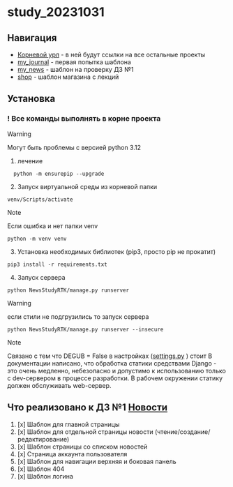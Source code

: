 # study_20231031

Навигация
-----------
- [Корневой урл](http://127.0.0.1:8000/) - в ней будут ссылки на все остальные проекты
- [my_journal](http://127.0.0.1:8000/my_journal/) - первая попытка шаблона
- [my_news](http://127.0.0.1:8000/my_news/) - шаблон на проверку ДЗ №1
- [shop](http://127.0.0.1:8000/my_news/) - шаблон магазина с лекций

  
Установка 
------------
### ! Все команды выполнять в корне проекта

> [!WARNING]
> Могут быть проблемы с версией python 3.12
1) лечение
```
  python -m ensurepip --upgrade
```

2) Запуск виртуальной среды из корневой папки
```
venv/Scripts/activate
```
> [!NOTE]
> Если ошибка и нет папки venv
```
python -m venv venv
```
3) Установка необходимых библиотек (pip3, просто pip не прокатит)
```
pip3 install -r requirements.txt
```

4) Запуск сервера
```
python NewsStudyRTK/manage.py runserver
```
> [!WARNING]
>  если стили не подгрузились то запуск сервера
```
python NewsStudyRTK/manage.py runserver --insecure
```
> [!NOTE]
> Связано с тем что DEGUB = False в настройках ([settings.py](NewsStudyRTK/NewsStudyRTK/settings.py) ) стоит 
> В документации написано, что обработка статики средствами Django - это очень медленно, небезопасно и допустимо к использованию только с dev-сервером в процессе разработки. В рабочем окружении статику должен обслуживать web-сервер.


Что реализовано к ДЗ №1 [Новости](http://127.0.0.1:8000/my_news/)
------------
1) [x] Шаблон для главной страницы
2) [x] Шаблон для отдельной страницы новости (чтение/создание/редактирование)
3) [x] Шаблон страницы со списком новостей
4) [x] Страница аккаунта пользователя
5) [x] Шаблон для навигации верхняя и боковая панель
6) [x] Шаблон 404
7) [x] Шаблон логина
